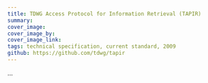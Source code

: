 ```yaml
---
title: TDWG Access Protocol for Information Retrieval (TAPIR)
summary: 
cover_image: 
cover_image_by: 
cover_image_link: 
tags: technical specification, current standard, 2009
github: https://github.com/tdwg/tapir
---
```


...
